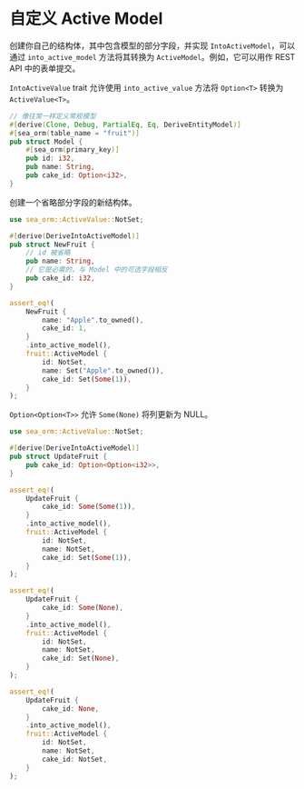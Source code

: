 # 自定义 Active Model

创建你自己的结构体，其中包含模型的部分字段，并实现 `IntoActiveModel`，可以通过 `into_active_model` 方法将其转换为 `ActiveModel`。例如，它可以用作 REST API 中的表单提交。

`IntoActiveValue` trait 允许使用 `into_active_value` 方法将 `Option<T>` 转换为 `ActiveValue<T>`。

```rust
// 像往常一样定义常规模型
#[derive(Clone, Debug, PartialEq, Eq, DeriveEntityModel)]
#[sea_orm(table_name = "fruit")]
pub struct Model {
    #[sea_orm(primary_key)]
    pub id: i32,
    pub name: String,
    pub cake_id: Option<i32>,
}
```

创建一个省略部分字段的新结构体。

```rust
use sea_orm::ActiveValue::NotSet;

#[derive(DeriveIntoActiveModel)]
pub struct NewFruit {
    // id 被省略
    pub name: String,
    // 它是必需的，与 Model 中的可选字段相反
    pub cake_id: i32,
}

assert_eq!(
    NewFruit {
        name: "Apple".to_owned(),
        cake_id: 1,
    }
    .into_active_model(),
    fruit::ActiveModel {
        id: NotSet,
        name: Set("Apple".to_owned()),
        cake_id: Set(Some(1)),
    }
);
```

`Option<Option<T>>` 允许 `Some(None)` 将列更新为 NULL。

```rust
use sea_orm::ActiveValue::NotSet;

#[derive(DeriveIntoActiveModel)]
pub struct UpdateFruit {
    pub cake_id: Option<Option<i32>>,
}

assert_eq!(
    UpdateFruit {
        cake_id: Some(Some(1)),
    }
    .into_active_model(),
    fruit::ActiveModel {
        id: NotSet,
        name: NotSet,
        cake_id: Set(Some(1)),
    }
);

assert_eq!(
    UpdateFruit {
        cake_id: Some(None),
    }
    .into_active_model(),
    fruit::ActiveModel {
        id: NotSet,
        name: NotSet,
        cake_id: Set(None),
    }
);

assert_eq!(
    UpdateFruit {
        cake_id: None,
    }
    .into_active_model(),
    fruit::ActiveModel {
        id: NotSet,
        name: NotSet,
        cake_id: NotSet,
    }
);